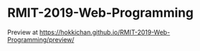 # RMIT-2019-Web-Programming

Preview at https://hokkichan.github.io/RMIT-2019-Web-Programming/preview/
